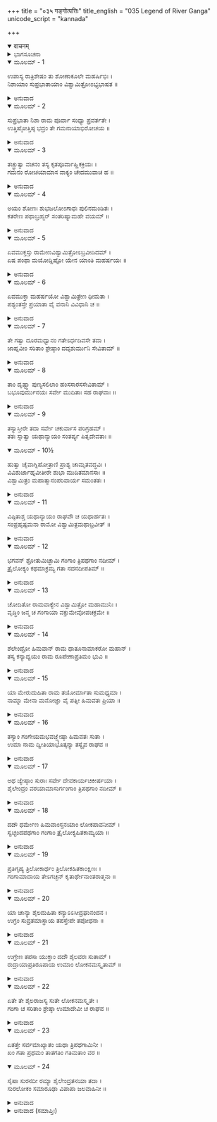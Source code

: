 +++
title = "०३५ गङ्गोत्पत्तिः"
title_english = "035 Legend of River Ganga"
unicode_script = "kannada"

+++
<details open><summary>वाचनम्</summary>

<div class="audioEmbed"  caption="श्रीराम-हरिसीताराममूर्ति-घनपाठिभ्यां वचनम्" src="https://archive.org/download/Ramayana-recitation-Sriram-harisItArAmamUrti-Ghanapaati-v2/Kanda_1/Kanda_1_BK-035-Gangothpathi_Varnavam.mp3"></div>
</details>



<details><summary>ಭಾಗಸೂಚನಾ</summary>

ಶೋಣಭದ್ರೆಯನ್ನು ದಾಟಿ ವಿಶ್ವಾಮಿತ್ರಾದಿಗಳು ಗಂಗಾತೀರಕ್ಕೆ ಬಂದು ಅಲ್ಲೇ ರಾತ್ರಿ ಕಳೆಯುವುದು, ಶ್ರೀರಾಮನು ಕೇಳಿದಾಗ ವಿಶ್ವಾಮಿತ್ರರು ಗಂಗೆಯ ಉತ್ಪತ್ತಿಯ ಕಥೆ ಹೇಳುವುದು
</details>

<details open><summary>ಮೂಲಮ್ - 1</summary>

ಉಪಾಸ್ಯ ರಾತ್ರಿಶೇಷಂ ತು ಶೋಣಾಕೂಲೇ ಮಹರ್ಷಿಭಿಃ ।  
ನಿಶಾಯಾಂ ಸುಪ್ರಭಾತಾಯಾಂ ವಿಶ್ವಾಮಿತ್ರೋಽಭ್ಯಭಾಷತ ॥
</details>

<details><summary>ಅನುವಾದ</summary>

ಮಹರ್ಷಿಗಳ ಸಹಿತ ವಿಶ್ವಾಮಿತ್ರರು ರಾತ್ರಿಯ ಉಳಿದ ಭಾಗದಲ್ಲಿ ಶೋಣಭದ್ರಾ ತೀರದಲ್ಲಿ ನಿದ್ದೆಮಾಡಿದರು. ರಾತ್ರಿ ಕಳೆದು ಬೆಳಗಾಗಿ ಪ್ರಭಾತಕಾಲವಾದಾಗ ಅವರು ಶ್ರೀರಾಮಚಂದ್ರನಲ್ಲಿ ಇಂತೆಂದರು .॥1॥
</details>

<details open><summary>ಮೂಲಮ್ - 2</summary>

ಸುಪ್ರಭಾತಾ ನಿಶಾ ರಾಮ ಪೂರ್ವಾ ಸಂಧ್ಯಾ ಪ್ರವರ್ತತೇ ।  
ಉತ್ತಿಷ್ಠೋತ್ತಿಷ್ಠ ಭದ್ರಂ ತೇ ಗಮನಾಯಾಭಿರೋಚಯ ॥
</details>

<details><summary>ಅನುವಾದ</summary>

ಶ್ರೀರಾಮಾ! ರಾತ್ರೆ ಕಳೆದು ಬೆಳಗಾಗಿದೆ. ನಿನಗೆ ಮಂಗಳವಾಗಲಿ, ಏಳು, ಮುಂದಿನ ಪಯಣಕ್ಕೆ ಸಿದ್ಧನಾಗು.॥2॥
</details>

<details open><summary>ಮೂಲಮ್ - 3</summary>

ತಚ್ಛ್ರುತ್ವಾ ವಚನಂ ತಸ್ಯ ಕೃತಪೂರ್ವಾಹ್ಣಿಕಕ್ರಿಯಃ ।  
ಗಮನಂ ರೋಚಯಾಮಾಸ ವಾಕ್ಯಂ ಚೇದಮುವಾಚ ಹ ॥
</details>

<details><summary>ಅನುವಾದ</summary>

ಮುನಿಯ ಮಾತನ್ನು ಕೇಳಿ ಪ್ರಾತಃ ಸಂಧ್ಯಾದಿ ನಿತ್ಯನಿಯಮ ಪೂರೈಸಿ ಶ್ರೀರಾಮನು ಪ್ರಯಾಣಕ್ಕೆ ಸಿದ್ಧನಾಗಿ ಇಂತೆಂದನು.॥3॥
</details>

<details open><summary>ಮೂಲಮ್ - 4</summary>

ಅಯಂ ಶೋಣಃ ಶುಭಜಲೋಽಗಾಧಃ ಪುಲಿನಮಂಡಿತಃ ।  
ಕತರೇಣ ಪಥಾಬ್ರಹ್ಮನ್ ಸಂತರಿಷ್ಯಾಮಹೇ ವಯಮ್ ॥
</details>

<details><summary>ಅನುವಾದ</summary>

ಬ್ರಹ್ಮರ್ಷಿಗಳೇ! ಪುಣ್ಯಜಲದಿಂದ ಪರಿಪೂರ್ಣವಾಗಿ ತಟಗಳಿಂದ ಸುಶೋಭಿತವಾದ ಈ ಶೋಣಭದ್ರ ನದಿಯು ಆಳವಾಗಿರುವಂತೆ ಕಾಣುತ್ತದೆ. ನಾವು ಯಾವ ದಾರಿಯಿಂದ ಇದನ್ನು ದಾಟುವುದು.॥4॥
</details>

<details open><summary>ಮೂಲಮ್ - 5</summary>

ಏವಮುಕ್ತಸ್ತು ರಾಮೇಣವಿಶ್ವಾಮಿತ್ರೋಽಬ್ರವೀದಿದಮ್ ।  
ಏಷ ಪಂಥಾ ಮಯೋದ್ದಿಷ್ಟೋ ಯೇನ ಯಾಂತಿ ಮಹರ್ಷಯಃ ॥
</details>

<details><summary>ಅನುವಾದ</summary>

ಶ್ರೀರಾಮನು ಹೀಗೆ ಹೇಳಿದಾಗ ವಿಶ್ವಾಮಿತ್ರರು ಹೇಳಿದರು - ಮಹರ್ಷಿಗಳು ಶೋಣಭದ್ರೆಯನ್ನು ದಾಟುವ ಮಾರ್ಗವನ್ನೇ ನಾನು ಮೊದಲಿನಿಂದಲೇ ನಿಶ್ಚಯಿಸಿರುವೆನು. ಆ ಮಾರ್ಗವು ಇದೇ ಆಗಿದೆ.॥5॥
</details>

<details open><summary>ಮೂಲಮ್ - 6</summary>

ಏವಮುಕ್ತಾ ಮಹರ್ಷಯೋ ವಿಶ್ವಾಮಿತ್ರೇಣ ಧೀಮತಾ ।  
ಪಶ್ಯಂತಸ್ತೇ ಪ್ರಯಾತಾ ವೈ ವನಾನಿ ವಿವಿಧಾನಿ ಚ ॥
</details>

<details><summary>ಅನುವಾದ</summary>

ಧೀಮಂತರಾದ ವಿಶ್ವಾಮಿತ್ರರು ಹೀಗೆ ಹೇಳಿದಾಗ ಆ ಮಹರ್ಷಿಗಳು ನಾನಾ ರೀತಿಯ ವನಗಳ ಶೋಭೆಯನ್ನು ನೋಡುತ್ತಾ ಅಲ್ಲಿಂದ ಮುಂದಕ್ಕೆ ಹೊರಟರು.॥6॥
</details>

<details open><summary>ಮೂಲಮ್ - 7</summary>

ತೇ ಗತ್ವಾ ದೂರಮಧ್ವಾನಂ ಗತೇಽರ್ಧದಿವಸೇ ತದಾ ।  
ಜಾಹ್ನವೀಂ ಸರಿತಾಂ ಶ್ರೇಷ್ಠಾಂ ದದೃಶುರ್ಮುನಿ ಸೇವಿತಾಮ್ ॥
</details>

<details><summary>ಅನುವಾದ</summary>

ಬಹು ದೂರ ದಾರಿ ಸಾಗಿ ಮಧ್ಯಾಹ್ನವಾಗುತ್ತಿರುವಂತೆ ಅವರೆಲ್ಲರೂ ಮುನಿಜನ ಸೇವಿತ, ನದಿಗಳಲ್ಲಿ ಶ್ರೇಷ್ಠ ಗಂಗಾನದಿಯ ತೀರಕ್ಕೆ ತಲುಪಿ ಅದನ್ನು ದರ್ಶಿಸಿದರು.॥7॥
</details>

<details open><summary>ಮೂಲಮ್ - 8</summary>

ತಾಂ ದೃಷ್ಟ್ವಾ ಪುಣ್ಯಸಲಿಲಾಂ ಹಂಸಸಾರಸಸೇವಿತಾಮ್ ।  
ಬಭೂವುರ್ಮುನಯಃ ಸರ್ವೇ ಮುದಿತಾಃ ಸಹ ರಾಘವಾಃ ॥
</details>

<details><summary>ಅನುವಾದ</summary>

ಹಂಸ, ಸಾರಸಗಳಿಂದ ಸೇವಿತ ಪುಣ್ಯಸಲಿಲೆ ಭಾಗಿರಥಿಯ ದರ್ಶನ ಮಾಡಿ, ಶ್ರೀರಾಮಚಂದ್ರನ ಸಹಿತ ಸಮಸ್ತ ಮುನಿಗಳು ಬಹಳ ಸಂತೋಷಗೊಂಡರು.॥8॥
</details>

<details open><summary>ಮೂಲಮ್ - 9</summary>

ತಸ್ಯಾಸ್ತೀರೇ ತದಾ ಸರ್ವೇ ಚಕುರ್ವಾಸ ಪರಿಗ್ರಹಮ್ ।  
ತತಃ ಸ್ನಾತ್ವಾ ಯಥಾನ್ಯಾಯಂ ಸಂತರ್ಪ್ಯ ಪಿತೃದೇವತಾಃ ॥
</details>

<details open><summary>ಮೂಲಮ್ - 10½</summary>

ಹುತ್ವಾ ಚೈವಾಗ್ನಿಹೋತ್ರಾಣಿ ಪ್ರಾಶ್ಯ ಚಾಮೃತವದ್ಧವಿಃ ।  
ವಿವಿಶುರ್ಜಾಹ್ನವೀತೀರೇ ಶುಭಾ ಮುದಿತಮಾನಸಾಃ ॥  
ವಿಶ್ವಾಮಿತ್ರಂ ಮಹಾತ್ಮಾನಂಪರಿವಾರ್ಯ ಸಮಂತತಃ ।
</details>

<details><summary>ಅನುವಾದ</summary>

ಆಗ ಎಲ್ಲರೂ ಗಂಗೆಯ ತೀರದಲ್ಲಿ ಬೀಡುಬಿಟ್ಟರು, ತದನಂತರ ವಿಧಿವತ್ತಾಗಿ ಸ್ನಾನ ಮಾಡಿ ದೇವತೆಗಳಿಗೆ ಮತ್ತು ಪಿತೃಗಳಿಗೆ ತರ್ಪಣ ಕೊಟ್ಟರು. ಬಳಿಕ ಅಗ್ನಿಹೋತ್ರ ಮಾಡಿ, ಅಮೃತದಂತಹ ಮಧುರ ಯಜ್ಞ ಶಿಷ್ಟ ಹವಿಷ್ಯಾನ್ನವನ್ನು ಭೋಜನ ಮಾಡಿದರು. ಅನಂತರ ಆ ಎಲ್ಲ ಮಹರ್ಷಿಗಳು ಪ್ರಸನ್ನಚಿತ್ತರಾಗಿ ಮಹಾತ್ಮಾ ವಿಶ್ವಾಮಿತ್ರರನ್ನು ಸುತ್ತುವರಿದು ಗಂಗಾ ತೀರದಲ್ಲಿ ಕುಳಿತುಕೊಂಡರು.॥9-10½॥
</details>

<details open><summary>ಮೂಲಮ್ - 11</summary>

ವಿಷ್ಠಿತಾಶ್ಚ ಯಥಾನ್ಯಾಯಂ ರಾಘವೌ ಚ ಯಥಾರ್ಹತಃ ।  
ಸಂಪ್ರಹೃಷ್ಟಮನಾ ರಾಮೋ ವಿಶ್ವಾಮಿತ್ರಮಥಾಬ್ರವೀತ್ ॥
</details>

<details><summary>ಅನುವಾದ</summary>

ಆ ಎಲ್ಲ ಮುನಿಗಳು ಸ್ಥಿರಭಾವದಿಂದ ಉಪಸ್ಥಿತರಾದರು ಹಾಗೂ ಶ್ರೀರಾಮ-ಲಕ್ಷ್ಮಣರೂ ಯಥಾಯೋಗ್ಯ ಸ್ಥಾನದಲ್ಲಿ ಕುಳಿತುಕೊಂಡು, ಶ್ರೀರಾಮನು ಸಂತೋಷಚಿತ್ತನಾಗಿ ವಿಶ್ವಾಮಿತ್ರರಲ್ಲಿ ಕೇಳಿದನು.॥11॥
</details>

<details open><summary>ಮೂಲಮ್ - 12</summary>

ಭಗವನ್ ಶ್ರೋತುಮಿಚ್ಛಾಮಿ ಗಂಗಾಂ ತ್ರಿಪಥಗಾಂ ನದೀಮ್ ।  
ತ್ರೈಲೋಕ್ಯಂ ಕಥಮಾಕ್ರಮ್ಯ ಗತಾ ನದನದೀಪತಿಮ್ ॥
</details>

<details><summary>ಅನುವಾದ</summary>

ಪೂಜ್ಯರೇ! ಮೂರು ಮಾರ್ಗಗಳಿಂದ ಹರಿಯುವ ಈ ಗಂಗಾನದಿಯು ಮೂರು ಲೋಕಗಳನ್ನು ಆಕ್ರಮಿಸಿ, ನದ ಮತ್ತು ನದಿಗಳ ಸ್ವಾಮಿ ಸಮುದ್ರವನ್ನು ಹೇಗೆ ಸೇರುತ್ತದೆ? ಇದನ್ನು ಕೇಳಬೇಕೆಂದು ಬಯಸುತ್ತೇನೆ.॥12॥
</details>

<details open><summary>ಮೂಲಮ್ - 13</summary>

ಚೋದಿತೋ ರಾಮವಾಕ್ಯೇನ ವಿಶ್ವಾಮಿತ್ರೋ ಮಹಾಮುನಿಃ ।  
ವೃದ್ಧಿಂ ಜನ್ಮ ಚ ಗಂಗಾಯಾ ವಕ್ತುಮೇವೋಪಚಕ್ರಮೇ ॥
</details>

<details><summary>ಅನುವಾದ</summary>

ಶ್ರೀರಾಮನ ಈ ಪ್ರಶ್ನೆಯಿಂದ ಪ್ರೇರಿತರಾದ ಮಹಾಮುನಿ ವಿಶ್ವಾಮಿತ್ರರು ಗಂಗೆಯ ಉತ್ಪತ್ತಿ ಹಾಗೂ ವೃದ್ಧಿಯ ಕಥೆಯನ್ನು ಹೇಳ ತೊಡಗಿದರು.॥13॥
</details>

<details open><summary>ಮೂಲಮ್ - 14</summary>

ಶೆಲೇಂದ್ರೋ ಹಿಮವಾನ್ ರಾಮ ಧಾತೂನಾಮಾಕರೋ ಮಹಾನ್ ।  
ತಸ್ಯ ಕನ್ಯಾದ್ವಯಂ ರಾಮ ರೂಪೇಣಾಪ್ರತಿಮಂ ಭುವಿ ॥
</details>

<details><summary>ಅನುವಾದ</summary>

ಶ್ರೀರಾಮಾ! ಹಿಮವಂತ ಎಂಬ ಒಂದು ಪರ್ವತವಿದೆ. ಅದು ಸಮಸ್ತ ಪರ್ವತಗಳ ರಾಜ ಮತ್ತು ಎಲ್ಲ ರೀತಿಯ ಧಾತುಗಳ ದೊಡ್ಡ ಭಂಡಾರವಾಗಿದೆ. ಹಿಮವಂತನಿಗೆ ಇಬ್ಬರು ಕನ್ಯೆಯರಿದ್ದರು. ಅವರ ಸೌಂದರ್ಯಕ್ಕೆ ಭೂತಳದಲ್ಲಿ ತುಲನೆಯೇ ಇಲ್ಲ.॥14॥
</details>

<details open><summary>ಮೂಲಮ್ - 15</summary>

ಯಾ ಮೇರುದುಹಿತಾ ರಾಮ ತಯೋರ್ಮಾತಾ ಸುಮಧ್ಯಮಾ ।  
ನಾಮ್ನಾ ಮೇನಾ ಮನೋಜ್ಞಾ ವೈ ಪತ್ನೀ ಹಿಮವತಃ ಪ್ರಿಯಾ ॥
</details>

<details><summary>ಅನುವಾದ</summary>

ಮೇರು ಪರ್ವತದ ಮನೋಹರ ಪುತ್ರಿ ಮೇನಾದೇವಿಯೇ ಹಿಮವಂತನ ಪ್ರಿಯಪತ್ನಿ. ಸುಂದರ ಕಟಿಯುಳ್ಳ ಮೇನಾದೇವಿಯೇ ಆ ಇಬ್ಬರು ಕನ್ಯೆಯರ ತಾಯಿಯಾಗಿರುವಳು.॥15॥
</details>

<details open><summary>ಮೂಲಮ್ - 16</summary>

ತಸ್ಯಾಂ ಗಂಗೇಯಮಭವಜ್ಜ್ಯೇಷ್ಠಾ ಹಿಮವತಃ ಸುತಾ ।  
ಉಮಾ ನಾಮ ದ್ವೀತಿಯಾಭೂತ್ಕನ್ಯಾ ತಸ್ಯೈವ ರಾಘವ ॥
</details>

<details><summary>ಅನುವಾದ</summary>

ರಘುನಂದನ! ಮೇನಾದೇವಿಯ ಗರ್ಭದಿಂದ ಮೊದಲಿಗೆ ಹುಟ್ಟಿದವಳೇ ಈ ಗಂಗೆಯು. ಈಕೆ ಹಿಮವಂತನ ಹಿರಿಯ ಮಗಳು. ಮೇನಾದೇವಿಯ ಗರ್ಭದಿಂದ ಉತ್ಪನ್ನಳಾದ ಹಿಮವಂತನ ಎರಡನೆಯ ಕನ್ಯೆಯ ಹೆಸರು ಉಮಾ ಎಂದು ಪ್ರಸಿದ್ಧವಾಗಿದೆ.॥16॥
</details>

<details open><summary>ಮೂಲಮ್ - 17</summary>

ಅಥ ಜ್ಯೇಷ್ಠಾಂ ಸುರಾಃ ಸರ್ವೇ ದೇವಕಾರ್ಯಚಿಕೀರ್ಷಯಾ ।  
ಶೈಲೇಂದ್ರಂ ವರಯಾಮಾಸುರ್ಗಂಗಾಂ ತ್ರಿಪಥಗಾಂ ನದೀಮ್ ॥
</details>

<details><summary>ಅನುವಾದ</summary>

ಕೆಲವು ಕಾಲದ ಬಳಿಕ ಎಲ್ಲ ದೇವತೆಗಳು ದೇವಕಾರ್ಯದ ಸಿದ್ಧಿಗಾಗಿ ಮುಂದೆ ತ್ರಿಪಥಗಾ ನದೀರೂಪದಲ್ಲಿ ಅವತರಿಸುವ ಹಿರಿಯ ಕನ್ಯೆ ಗಂಗೆಯನ್ನು ಗಿರಿರಾಜ ಹಿಮವಂತನಲ್ಲಿ ಬೇಡಿದರು.॥17॥
</details>

<details open><summary>ಮೂಲಮ್ - 18</summary>

ದದೌ ಧರ್ಮೇಣ ಹಿಮವಾಂಸ್ತನಯಾಂ ಲೋಕಪಾವನೀಮ್ ।  
ಸ್ವಚ್ಛಂದಪಥಗಾಂ ಗಂಗಾಂ ತ್ರೈಲೋಕ್ಯಹಿತಕಾಮ್ಯಯಾ ॥
</details>

<details><summary>ಅನುವಾದ</summary>

ಹಿಮವಂತನು ತ್ರಿಭುವನದ ಹಿತದ ಇಚ್ಛೆಯಿಂದ ಸ್ವಚ್ಛಂದಗತಿಯಿಂದ ಸಂಚರಿಸುವ ಲೋಕಪಾವನೀ ತನ್ನ ಪುತ್ರೀ ಗಂಗೆಯನ್ನು ಧರ್ಮಪೂರ್ವಕ ದೇವತೆಗಳಿಗೆ ಒಪ್ಪಿಸಿದನು.॥18॥
</details>

<details open><summary>ಮೂಲಮ್ - 19</summary>

ಪ್ರತಿಗೃಹ್ಯ ತ್ರಿಲೋಕಾರ್ಥಂ ತ್ರಿಲೋಕಹಿತಕಾಂಕ್ಷಿಣಃ ।  
ಗಂಗಾಮಾದಾಯ ತೇಽಗಚ್ಛನ್ ಕೃತಾರ್ಥೇನಾಂತರಾತ್ಮನಾ ॥
</details>

<details><summary>ಅನುವಾದ</summary>

ಮೂರು ಲೋಕಗಳ ಹಿತದ ಇಚ್ಛೆಯುಳ್ಳ ದೇವತೆಗಳು ತ್ರಿಭುವನಗಳ ಒಳಿತಿಗಾಗಿಯೇ ಗಂಗೆಯನ್ನು ಕರೆದುಕೊಂಡು ಮನಸ್ಸಿನಲ್ಲಿ ಕೃತಾರ್ಥತೆಯನ್ನು ಅನುಭವಿಸುತ್ತಾ ಹೊರಟರು ಹೋದರು.॥19॥
</details>

<details open><summary>ಮೂಲಮ್ - 20</summary>

ಯಾ ಚಾನ್ಯಾ ಶೈಲದುಹಿತಾ ಕನ್ಯಾಽಽಸೀದ್ರಘುನಂದನ ।  
ಉಗ್ರಂ ಸುವ್ರತಮಾಸ್ಥಾಯ ತಪಸ್ತೇಪೇ ತಪೋಧನಾ ॥
</details>

<details><summary>ಅನುವಾದ</summary>

ರಘುನಂದನ! ಗಿರಿರಾಜನ ಎರಡನೆಯ ಕನ್ಯೆ ಉಮೆಯು ಉತ್ತಮ ಕಠೋರ ವ್ರತವನ್ನು ಪಾಲಿಸುತ್ತಾ ಘೋರ ತಪಸ್ಸಿಗೆ ತೊಡಗಿದಳು. ಆಕೆಯು ತಪೋಧನವನ್ನು ಗಳಿಸಿದಳು.॥20॥
</details>

<details open><summary>ಮೂಲಮ್ - 21</summary>

ಉಗ್ರೇಣ ತಪಸಾ ಯುಕ್ತಾಂ ದದೌ ಶೈಲವರಃ ಸುತಾಮ್ ।  
ರುದ್ರಾಯಾಪ್ರತಿರೂಪಾಯ ಉಮಾಂ ಲೋಕನಮಸ್ಕೃತಾಮ್ ॥
</details>

<details><summary>ಅನುವಾದ</summary>

ಉಗ್ರ ತಪ್ಪಸ್ಸಿನಲ್ಲಿ ಮುಳುಗಿದ ವಿಶ್ವವಂದಿತೆಯಾದ ತನ್ನ ಪುತ್ರಿ ಉಮೆಯನ್ನು ಹಿಮವಂತನು ಅನುಪಮ ಪ್ರಭಾವಶಾಲಿ ಭಗವಾನ್ ರುದ್ರನಿಗೆ ಮದುವೆ ಮಾಡಿಕೊಟ್ಟನು.॥21॥
</details>

<details open><summary>ಮೂಲಮ್ - 22</summary>

ಏತೇ ತೇ ಶೈಲರಾಜಸ್ಯ ಸುತೇ ಲೋಕನಮಸ್ಕೃತೇ ।  
ಗಂಗಾ ಚ ಸರಿತಾಂ ಶ್ರೇಷ್ಠಾ ಉಮಾದೇವೀ ಚ ರಾಘವ ॥
</details>

<details><summary>ಅನುವಾದ</summary>

ರಘುನಂದನ! ಹೀಗೆ ನದಿಗಳಲ್ಲಿ ಶ್ರೇಷ್ಠಳಾದ ಗಂಗೆ ಹಾಗೂ ಭಗವತಿ ಉಮೆ ಇಬ್ಬರೂ ಹಿಮವಂತನ ಕನ್ಯೆಯರಿಗೆ ಇಡೀ ಜಗತ್ತೇ ತಲೆಬಾಗುತ್ತದೆ.॥22॥
</details>

<details open><summary>ಮೂಲಮ್ - 23</summary>

ಏತತ್ತೇ ಸರ್ವಮಾಖ್ಯಾತಂ ಯಥಾ ತ್ರಿಪಥಗಾಮಿನೀ ।  
ಖಂ ಗತಾ ಪ್ರಥಮಂ ತಾತಗತಿಂ ಗತಿಮತಾಂ ವರ ॥
</details>

<details open><summary>ಮೂಲಮ್ - 24</summary>

ಸೈಷಾ ಸುರನದೀ ರಮ್ಯಾ ಶೈಲೇಂದ್ರತನಯಾ ತದಾ ।  
ಸುರಲೋಕಂ ಸಮಾರೂಢಾ ವಿಪಾಪಾ ಜಲವಾಹಿನೀ ॥
</details>

<details><summary>ಅನುವಾದ</summary>

ಅಯ್ಯಾ ರಾಮಾ! ಗಂಗೆಯ ಉತ್ಪತ್ತಿಯ ಎಲ್ಲ ಮಾತನ್ನು ನಾನು ನಿನಗೆ ತಿಳಿಸಿದೆ. ಈಕೆ ತ್ರಿಪಥಗಾಮಿನಿ ಹೇಗಾದಳು? ಇದನ್ನು ಕೇಳು. ಮೊದಲಿಗೆ ಈಕೆ ಆಕಾಶ ಮಾರ್ಗದಿಂದ ಹೋಗಿದ್ದಳು. ಅನಂತರ ಈ ಗಿರಿರಾಜ ಕುಮಾರಿ ಗಂಗೆಯು ರಮಣೀಯ ದೇವನದಿಯ ರೂಪದಲ್ಲಿ ದೇವಲೋಕದಲ್ಲಿ ಆರೂಢಳಾಗಿದ್ದಳು. ಮತ್ತೆ ಜಲರೂಪದಿಂದ ಹರಿಯುತ್ತಾ ಜನರ ಪಾಪಗಳನ್ನು ದೂರಗೊಳಿಸುತ್ತಾ ರಸಾತಳಕ್ಕೆ ತಲುಪಿದಳು.॥23-24॥
</details>

<details><summary>ಅನುವಾದ (ಸಮಾಪ್ತಿಃ)</summary>

ವಾಲ್ಮೀಕಿ ವಿರಚಿತ ಆರ್ಷ ರಾಮಾಯಣ ಆದಿಕಾವ್ಯದ ಬಾಲಕಾಂಡದಲ್ಲಿ ಮೂವತ್ತೈದನೆಯ ಸರ್ಗ ಪೂರ್ಣವಾಯಿತು. ॥35॥
</details>
